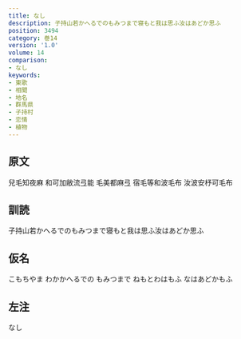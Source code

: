 ```yaml
---
title: なし
description: 子持山若かへるでのもみつまで寝もと我は思ふ汝はあどか思ふ
position: 3494
category: 巻14
version: '1.0'
volume: 14
comparison:
- なし
keywords:
- 東歌
- 相聞
- 地名
- 群馬県
- 子持村
- 恋情
- 植物
---
```


## 原文

兒毛知夜麻 和可加敝流弖能 毛美都麻弖 宿毛等和波毛布 汝波安杼可毛布

## 訓読

子持山若かへるでのもみつまで寝もと我は思ふ汝はあどか思ふ

## 仮名

こもちやま わかかへるでの もみつまで ねもとわはもふ なはあどかもふ

## 左注

なし
